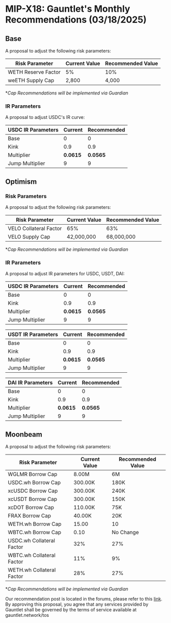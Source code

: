 # MIP-X18: Gauntlet's Monthly Recommendations (03/18/2025)

## Base

A proposal to adjust the following risk parameters:

| Risk Parameter      | Current Value | Recommended Value |
| ------------------- | ------------- | ----------------- |
| WETH Reserve Factor | 5%            | 10%               |
| weETH Supply Cap    | 2,800         | 4,000             |

\*_Cap Recommendations will be implemented via Guardian_

### IR Parameters

A proposal to adjust USDC's IR curve:

| USDC IR Parameters | Current    | Recommended |
| ------------------ | ---------- | ----------- |
| Base               | 0          | 0           |
| Kink               | 0.9        | 0.9         |
| Multiplier         | **0.0615** | **0.0565**  |
| Jump Multiplier    | 9          | 9           |

## Optimism

### Risk Parameters

A proposal to adjust the following risk parameters:

| Risk Parameter         | Current Value | Recommended Value |
| ---------------------- | ------------- | ----------------- |
| VELO Collateral Factor | 65%           | 63%               |
| VELO Supply Cap        | 42,000,000    | 68,000,000        |

\*_Cap Recommendations will be implemented via Guardian_

### IR Parameters

A proposal to adjust IR parameters for USDC, USDT, DAI:

| USDC IR Parameters | Current    | Recommended |
| ------------------ | ---------- | ----------- |
| Base               | 0          | 0           |
| Kink               | 0.9        | 0.9         |
| Multiplier         | **0.0615** | **0.0565**  |
| Jump Multiplier    | 9          | 9           |

| USDT IR Parameters | Current    | Recommended |
| ------------------ | ---------- | ----------- |
| Base               | 0          | 0           |
| Kink               | 0.9        | 0.9         |
| Multiplier         | **0.0615** | **0.0565**  |
| Jump Multiplier    | 9          | 9           |

| DAI IR Parameters | Current    | Recommended |
| ----------------- | ---------- | ----------- |
| Base              | 0          | 0           |
| Kink              | 0.9        | 0.9         |
| Multiplier        | **0.0615** | **0.0565**  |
| Jump Multiplier   | 9          | 9           |

## Moonbeam

A proposal to adjust the following risk parameters:

| Risk Parameter            | Current Value | Recommended Value |
| ------------------------- | ------------- | ----------------- |
| WGLMR Borrow Cap          | 8.00M         | 6M                |
| USDC.wh Borrow Cap        | 300.00K       | 180K              |
| xcUSDC Borrow Cap         | 300.00K       | 240K              |
| xcUSDT Borrow Cap         | 300.00K       | 150K              |
| xcDOT Borrow Cap          | 110.00K       | 75K               |
| FRAX Borrow Cap           | 40.00K        | 20K               |
| WETH.wh Borrow Cap        | 15.00         | 10                |
| WBTC.wh Borrow Cap        | 0.10          | No Change         |
| USDC.wh Collateral Factor | 32%           | 27%               |
| WBTC.wh Collateral Factor | 11%           | 9%                |
| WETH.wh Collateral Factor | 28%           | 27%               |

\*_Cap Recommendations will be implemented via Guardian_

Our recommendation post is located in the forums, please refer to this
[link](https://forum.moonwell.fi/t/gauntlet-base-optimism-moonbeam-moonriver-monthly-recommendations-2025-03-18/1665).
By approving this proposal, you agree that any services provided by Gauntlet
shall be governed by the terms of service available at gauntlet.network/tos
